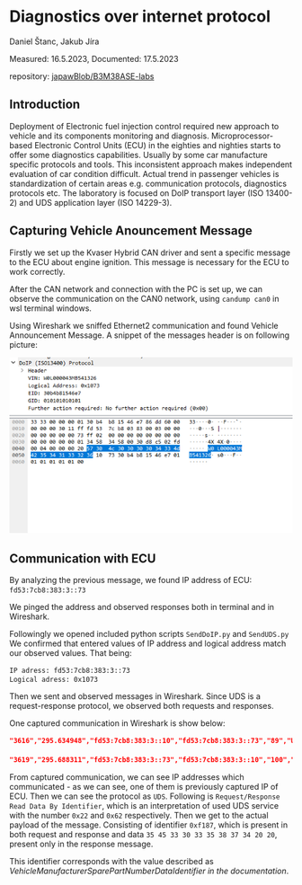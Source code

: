# Diagnostics over internet protocol

Daniel Štanc, Jakub Jíra

Measured: 16.5.2023, Documented: 17.5.2023

repository: [japawBlob/B3M38ASE-labs](https://github.com/japawBlob/B3M38ASE-labs)

## Introduction

Deployment of Electronic fuel injection control required new approach to vehicle and its components
monitoring and diagnosis. Microprocessor-based Electronic Control Units (ECU) in the eighties and nighties starts to
offer some diagnostics capabilities. Usually by some car manufacture specific protocols and tools. This
inconsistent approach makes independent evaluation of car condition difficult. Actual trend in passenger
vehicles is standardization of certain areas e.g. communication protocols, diagnostics protocols etc. The
laboratory is focused on DoIP transport layer (ISO 13400-2) and UDS application layer (ISO 14229-3).

## Capturing Vehicle Anouncement Message

Firstly we set up the Kvaser Hybrid CAN driver and sent a specific message to the ECU about engine ignition. This message is necessary for the ECU to work correctly. 

After the CAN network and connection with the PC is set up, we can observe the communication on the CAN0 network, using ```candump can0``` in wsl terminal windows.

Using Wireshark we sniffed Ethernet2 communication and found Vehicle Announcement Message. A snippet of the messages header is on following picture: 

![VehicleAnouncementMessage](../img/VehicleAnnouncementMessage.png)

## Communication with ECU

By analyzing the previous message, we found IP address of ECU: ```fd53:7cb8:383:3::73```

We pinged the address and observed responses both in terminal and in Wireshark.

Followingly we opened included python scripts ```SendDoIP.py``` and ```SendUDS.py``` We confirmed that entered values of IP address and logical address match our observed values. That being:

```
IP adress: fd53:7cb8:383:3::73
Logical adress: 0x1073
```

Then we sent and observed messages in Wireshark. Since UDS is a request-response protocol, we observed both requests and responses.

One captured communication in Wireshark is show below:

```json
"3616","295.634948","fd53:7cb8:383:3::10","fd53:7cb8:383:3::73","89","UDS","Request Read Data By Identifier","0xf187"

"3619","295.688311","fd53:7cb8:383:3::73","fd53:7cb8:383:3::10","100","UDS","Reply Read Data By Identifier","0xf187 35 45 33 30 33 35 38 37 34 20 20"
```

From captured communication, we can see IP addresses which communicated - as we can see, one of them is previously captured IP of ECU. Then we can see the protocol as ```UDS```. Following is ```Request/Response Read Data By Identifier```, which is an interpretation of used UDS service with the number ```0x22``` and ```0x62``` respectively. Then we get to the actual payload of the message. Consisting of identifier ```0xf187```, which is present in both request and response and data ```35 45 33 30 33 35 38 37 34 20 20```, present only in the response message.

This identifier corresponds with the value described as *VehicleManufacturerSparePartNumberDataIdentifier in the documentation*.